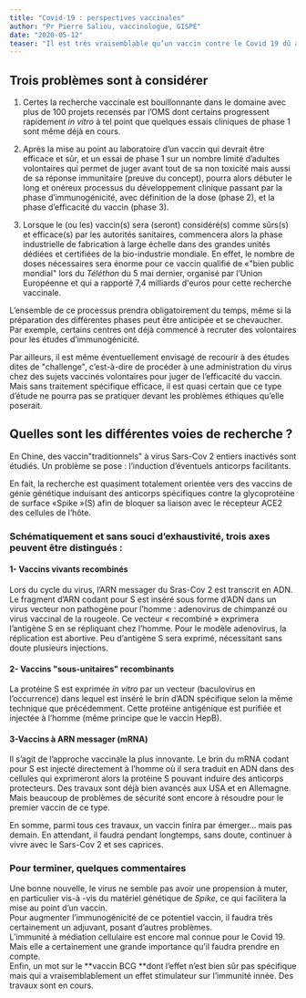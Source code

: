 ```yaml
---
title: "Covid-19 : perspectives vaccinales"
author: "Pr Pierre Saliou, vaccinologue, GISPE"
date: "2020-05-12"
teaser: "Il est très vraisemblable qu’un vaccin contre le Covid 19 dû au Sars-Cov 2, administrable à la population mondiale, deviendra une réalité. Mais quand ? Il est vraiment impossible de le prévoir aujourd’hui malgré les allégations optimistes (pour ne pas écrire irréalistes) des médias reprenant souvent les communiqués des différents laboratoires qui annoncent un délai de quelques mois à 12 ou 18 mois au maximum."
---
```


## Trois problèmes sont à considérer
1. Certes la recherche vaccinale est bouillonnante dans le domaine  avec plus de 100 projets recensés par l’OMS dont certains progressent rapidement *in vitro* à tel point que quelques essais cliniques de phase 1 sont même déjà en cours. 

2. Après la mise au point au laboratoire d’un vaccin  qui devrait être efficace et sûr, et un essai de phase 1 sur un nombre limité d’adultes volontaires qui permet de juger avant tout de sa non toxicité mais aussi de sa réponse immunitaire (preuve du concept), pourra alors débuter le long et onéreux processus du développement clinique passant par la phase d’immunogénicité, avec définition de la dose (phase 2), et la phase d’efficacité du vaccin (phase 3).

3. Lorsque le (ou les) vaccin(s) sera (seront) considéré(s) comme sûrs(s) et efficace(s) par les autorités sanitaires, commencera alors la phase industrielle de fabrication à large échelle dans des grandes unités dédiées et certifiées de la bio-industrie mondiale. En effet, le nombre de doses nécessaires sera énorme pour ce vaccin qualifié de «"bien public mondial"  lors du *Téléthon* du 5 mai dernier, organisé par l’Union Européenne et qui a rapporté 7,4 milliards d'euros pour cette recherche vaccinale.

L’ensemble de ce processus prendra obligatoirement du temps, même si la préparation des différentes phases peut être anticipée et se chevaucher. Par exemple, certains centres ont déjà commencé à recruter des volontaires pour les études d’immunogénicité. 

Par ailleurs, il est même éventuellement envisagé de recourir à des études dites de "challenge", c’est-à-dire de procéder à une administration du virus chez des sujets vaccinés volontaires pour juger de l’efficacité du vaccin. Mais sans traitement spécifique efficace, il est quasi certain que ce type d’étude ne pourra pas se pratiquer devant les problèmes éthiques qu’elle poserait.

## Quelles sont les différentes voies de recherche ?
En Chine, des vaccin"traditionnels" à virus Sars-Cov 2 entiers inactivés sont étudiés. Un problème se pose : l’induction  d’éventuels anticorps facilitants.

En fait, la recherche  est quasiment totalement orientée vers des vaccins de génie génétique induisant des anticorps spécifiques contre la glycoprotéine de surface «Spike »(S) afin de bloquer sa liaison avec le récepteur ACE2 des cellules de l’hôte.

### Schématiquement et sans souci d’exhaustivité, trois axes peuvent être distingués :

#### 1- Vaccins vivants recombinés
 Lors du cycle du virus, l’ARN messager du Sras-Cov 2  est transcrit en ADN. Le fragment d’ARN codant pour S est inséré sous forme d’ADN dans un virus vecteur non pathogène pour l’homme : adenovirus de chimpanzé ou virus vaccinal de la rougeole. Ce vecteur « recombiné » exprimera l’antigène S en se répliquant chez l’homme. Pour le modèle adenovirus, la réplication est abortive. Peu d’antigène S sera exprimé, nécessitant sans doute plusieurs injections.

####  2- Vaccins "sous-unitaires" recombinants
La protéine S est exprimée *in vitro* par un vecteur (baculovirus en l’occurrence) dans lequel est inséré le brin d’ADN spécifique selon la même technique que précédemment. Cette protéine antigénique est purifiée et injectée à l’homme (même principe que le vaccin HepB).

#### 3-Vaccins à ARN messager (mRNA)
Il s’agit de l’approche vaccinale la plus innovante. Le brin du mRNA codant pour S est injecté directement à l’homme où il sera traduit en ADN dans des cellules qui exprimeront alors la protéine S pouvant induire des anticorps protecteurs. Des travaux sont déjà bien avancés aux USA et en Allemagne. Mais beaucoup de problèmes de sécurité sont encore à résoudre pour le premier vaccin de ce type. 

 En somme, parmi tous ces travaux, un vaccin finira par émerger… mais pas demain. En attendant, il faudra pendant longtemps, sans doute, continuer à vivre avec le Sars-Cov 2 et ses caprices.

### Pour terminer, quelques commentaires
Une bonne nouvelle, le virus ne semble pas avoir une propension à muter, en particulier vis-à -vis du matériel génétique de *Spike*, ce qui facilitera la mise au point d’un vaccin.  
Pour augmenter l’immunogénicité  de ce potentiel vaccin, il faudra très certainement un adjuvant, posant d’autres problèmes.  
L’immunité à médiation cellulaire est encore mal connue pour le Covid 19. Mais elle a certainement une grande importance qu’il faudra prendre en compte.  
Enfin, un mot sur le **vaccin BCG **dont l’effet n’est bien sûr pas spécifique mais qui a vraisemblablement un effet stimulateur sur l’immunité innée. Des travaux sont en cours.